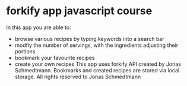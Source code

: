 # forkify app javascript course
In this app you are able to:
- browse various recipes by typing keywords into a search bar
- modfiy the number of servings, with the ingredients adjusting their portions
- bookmark your favourite recipes
- create your own recipes
This app uses forkify API created by Jonas Schmedtmann.
Bookmarks and created recipes are stored via local storage.
All rights reserved to Jonas Schmedtmann
